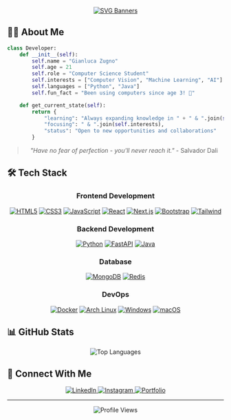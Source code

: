 <div align="center">
  
[![SVG Banners](https://svg-banners.vercel.app/api?type=typeWriter&text1=Gianluca%20Zugno&width=800&height=400)](https://github.com/Akshay090/svg-banners)

</div>

## 👨‍💻 About Me

```python
class Developer:
    def __init__(self):
        self.name = "Gianluca Zugno"
        self.age = 21
        self.role = "Computer Science Student"
        self.interests = ["Computer Vision", "Machine Learning", "AI"]
        self.languages = ["Python", "Java"]
        self.fun_fact = "Been using computers since age 3! 🚀"

    def get_current_state(self):
        return {
            "learning": "Always expanding knowledge in " + " & ".join(self.languages),
            "focusing": " & ".join(self.interests),
            "status": "Open to new opportunities and collaborations"
        }
```

<div align="center">

> *"Have no fear of perfection - you'll never reach it."* - Salvador Dali

</div>

## 🛠️ Tech Stack

<div align="center">

### Frontend Development
[![HTML5](https://img.shields.io/badge/HTML5-E34F26?style=for-the-badge&logo=html5&logoColor=white)](https://www.w3.org/html/)
[![CSS3](https://img.shields.io/badge/CSS3-1572B6?style=for-the-badge&logo=css3&logoColor=white)](https://www.w3.org/css/)
[![JavaScript](https://img.shields.io/badge/JavaScript-F7DF1E?style=for-the-badge&logo=javascript&logoColor=black)](https://www.javascript.com/)
[![React](https://img.shields.io/badge/React-20232A?style=for-the-badge&logo=react&logoColor=61DAFB)](https://reactjs.org/)
[![Next.js](https://img.shields.io/badge/Next.js-000000?style=for-the-badge&logo=next.js&logoColor=white)](https://nextjs.org/)
[![Bootstrap](https://img.shields.io/badge/Bootstrap-563D7C?style=for-the-badge&logo=bootstrap&logoColor=white)](https://getbootstrap.com/)
[![Tailwind](https://img.shields.io/badge/Tailwind_CSS-grey?style=for-the-badge&logo=tailwind-css&logoColor=38B2AC)](https://tailwindcss.com/)

### Backend Development
[![Python](https://img.shields.io/badge/Python-3776AB?style=for-the-badge&logo=python&logoColor=white)](https://www.python.org/)
[![FastAPI](https://img.shields.io/badge/FastAPI-005571?style=for-the-badge&logo=fastapi)](https://fastapi.tiangolo.com/)
[![Java](https://img.shields.io/badge/Java-ED8B00?style=for-the-badge&logo=openjdk&logoColor=white)](https://www.java.com/)

### Database
[![MongoDB](https://img.shields.io/badge/MongoDB-4EA94B?style=for-the-badge&logo=mongodb&logoColor=white)](https://www.mongodb.com/)
[![Redis](https://img.shields.io/badge/Redis-DC382D?style=for-the-badge&logo=redis&logoColor=white)](https://redis.io/)

### DevOps
[![Docker](https://img.shields.io/badge/Docker-2496ED?style=for-the-badge&logo=docker&logoColor=white)](https://www.docker.com/)
[![Arch Linux](https://img.shields.io/badge/Arch_Linux-1793D1?style=for-the-badge&logo=arch-linux&logoColor=white)](https://archlinux.org/)
[![Windows](https://img.shields.io/badge/Windows-0078D6?style=for-the-badge&logo=windows&logoColor=white)](https://www.microsoft.com/windows)
[![macOS](https://img.shields.io/badge/macOS-000000?style=for-the-badge&logo=apple&logoColor=white)](https://www.apple.com/macos/)



</div>

## 📊 GitHub Stats

<div align="center">
  

![Top Languages](https://github-readme-stats.vercel.app/api/top-langs/?username=gianlz&layout=compact&theme=radical)

</div>

## 🤝 Connect With Me

<div align="center">
  <a href="https://linkedin.com/in/gianlucazugno" target="_blank">
    <img src="https://img.shields.io/badge/LinkedIn-0077B5?style=for-the-badge&logo=linkedin&logoColor=white" alt="LinkedIn"/>
  </a>
  <a href="https://instagram.com/G1anzzz" target="_blank">
    <img src="https://img.shields.io/badge/Instagram-E4405F?style=for-the-badge&logo=instagram&logoColor=white" alt="Instagram"/>
  </a>
  <a href="https://gianlz.github.io/Portifolio/" target="_blank">
    <img src="https://img.shields.io/badge/Portfolio-000000?style=for-the-badge&logo=About.me&logoColor=white" alt="Portfolio"/>
  </a>
</div>

---

<div align="center">
  
![Profile Views](https://komarev.com/ghpvc/?username=gianlz&color=blueviolet&style=flat-square)

</div>
